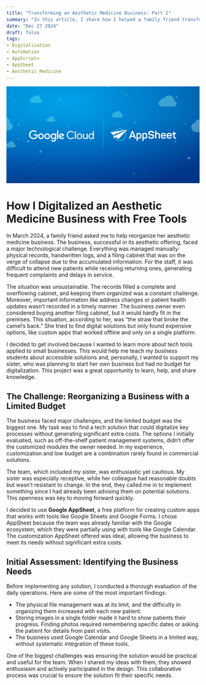 ```yaml
---
title: "Transforming an Aesthetic Medicine Business: Part I"
summary: "In this article, I share how I helped a family friend transform her aesthetic medicine business using free and low-cost technological tools. We identified key problems such as manual file management and lack of digitalization, and used platforms like Google AppSheet, AppScripts, and Google Forms to create customized solutions. Discover how these tools not only improved operational efficiency but also optimized the staff's time and resources."
date: "Dec 27 2024"
draft: false
tags:
- Digitalization
- Automation
- AppScripts
- AppSheet
- Aesthetic Medicine
---
```


![Appsheet](./appsheet.webp)

# How I Digitalized an Aesthetic Medicine Business with Free Tools

In March 2024, a family friend asked me to help reorganize her aesthetic medicine business. The business, successful in its aesthetic offering, faced a major technological challenge. Everything was managed manually: physical records, handwritten logs, and a filing cabinet that was on the verge of collapse due to the accumulated information. For the staff, it was difficult to attend new patients while receiving returning ones, generating frequent complaints and delays in service.

The situation was unsustainable. The records filled a complete and overflowing cabinet, and keeping them organized was a constant challenge. Moreover, important information like address changes or patient health updates wasn’t recorded in a timely manner. The business owner even considered buying another filing cabinet, but it would hardly fit in the premises. This situation, according to her, was “the straw that broke the camel’s back.” She tried to find digital solutions but only found expensive options, like custom apps that worked offline and only on a single platform.

I decided to get involved because I wanted to learn more about tech tools applied to small businesses. This would help me teach my business students about accessible solutions and, personally, I wanted to support my sister, who was planning to start her own business but had no budget for digitalization. This project was a great opportunity to learn, help, and share knowledge.

## The Challenge: Reorganizing a Business with a Limited Budget

The business faced major challenges, and the limited budget was the biggest one. My task was to find a tech solution that could digitalize key processes without generating significant extra costs. The options I initially evaluated, such as off-the-shelf patient management systems, didn’t offer the customized modules the owner needed. In my experience, customization and low budget are a combination rarely found in commercial solutions.

The team, which included my sister, was enthusiastic yet cautious. My sister was especially receptive, while her colleague had reasonable doubts but wasn’t resistant to change. In the end, they called me in to implement something since I had already been advising them on potential solutions. This openness was key to moving forward quickly.

I decided to use **Google AppSheet**, a free platform for creating custom apps that works with tools like Google Sheets and Google Forms. I chose AppSheet because the team was already familiar with the Google ecosystem, which they were partially using with tools like Google Calendar. The customization AppSheet offered was ideal, allowing the business to meet its needs without significant extra costs.

## Initial Assessment: Identifying the Business Needs

Before implementing any solution, I conducted a thorough evaluation of the daily operations. Here are some of the most important findings:

- The physical file management was at its limit, and the difficulty in organizing them increased with each new patient.
- Storing images in a single folder made it hard to show patients their progress. Finding photos required remembering specific dates or asking the patient for details from past visits.
- The business used Google Calendar and Google Sheets in a limited way, without systematic integration of these tools.

One of the biggest challenges was ensuring the solution would be practical and useful for the team. When I shared my ideas with them, they showed enthusiasm and actively participated in the design. This collaborative process was crucial to ensure the solution fit their specific needs.
